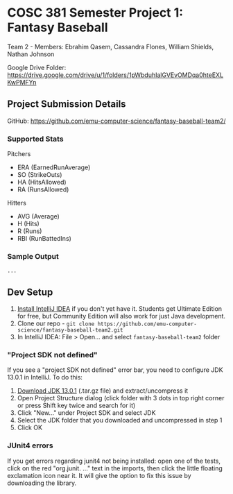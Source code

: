 # COSC 381 Semester Project 1: Fantasy Baseball

Team 2 - Members: Ebrahim Qasem, Cassandra Flones, William Shields, Nathan Johnson

Google Drive Folder: https://drive.google.com/drive/u/1/folders/1pWbduhIalGVEvOMDqa0hteEXLKwPMFYn

## Project Submission Details

GitHub: https://github.com/emu-computer-science/fantasy-baseball-team2/

### Supported Stats
Pitchers
- ERA (EarnedRunAverage)
- SO (StrikeOuts)
- HA (HitsAllowed)
- RA (RunsAllowed)

Hitters
- AVG (Average)
- H (Hits)
- R (Runs)
- RBI (RunBattedIns)

### Sample Output

```
...
```

## Dev Setup
1. [Install IntelliJ IDEA](https://www.jetbrains.com/idea/) if you don't yet have it. Students get Ultimate Edition for free, but Community Edition will also work for just Java development.
2. Clone our repo - `git clone https://github.com/emu-computer-science/fantasy-baseball-team2.git`
3. In IntelliJ IDEA: File > Open... and select `fantasy-baseball-team2` folder

### "Project SDK not defined"
If you see a "project SDK not defined" error bar, you need to configure JDK 13.0.1 in IntelliJ. To do this:

1. [Download JDK 13.0.1](https://www.oracle.com/technetwork/java/javase/downloads/jdk13-downloads-5672538.html) (.tar.gz file) and extract/uncompress it
2. Open Project Structure dialog (click folder with 3 dots in top right corner or press Shift key twice and search for it)
3. Click "New..." under Project SDK and select JDK
4. Select the JDK folder that you downloaded and uncompressed in step 1
5. Click OK

### JUnit4 errors
If you get errors regarding junit4 not being installed: open one of the tests, click on the red "org.junit. ..." text in the imports, then click the little floating exclamation icon near it. It will give the option to fix this issue by downloading the library. 
